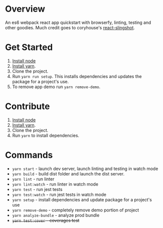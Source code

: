 # Overview

An es6 webpack react app quickstart with browserfy, linting, testing and other goodies. Much credit goes to coryhouse's [react-slingshot](https://github.com/coryhouse/react-slingshot).

# Get Started

1. [Install node](https://nodejs.org/en/download/)
2. [Install yarn](https://yarnpkg.com/lang/en/docs/install/).
3. Clone the project.
4. Run `yarn run setup`. This installs dependencies and updates the package for a project's use.
5. To remove app demo run `yarn remove-demo`.

# Contribute

1. [Install node](https://nodejs.org/en/download/)
2. [Install yarn](https://yarnpkg.com/lang/en/docs/install/).
3. Clone the project.
4. Run `yarn` to install dependencies.

# Commands

* `yarn start` - launch dev server, launch linting and testing in watch mode
* `yarn build` - build dist folder and launch the dist server.
* `yarn lint` - run linter
* `yarn lint:watch` - run linter in watch mode
* `yarn test` - run jest tests
* `yarn test:watch` - run jest tests in watch mode
* `yarn setup` - install dependencies and update package for a project's use
* `yarn remove-demo` - completely remove demo portion of project
* `yarn analyze-bundle` - analyze prod bundle
* ~~`yarn test:cover` - coverages test~~